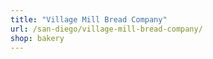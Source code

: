 ```yaml
---
title: "Village Mill Bread Company"
url: /san-diego/village-mill-bread-company/
shop: bakery
---
```

